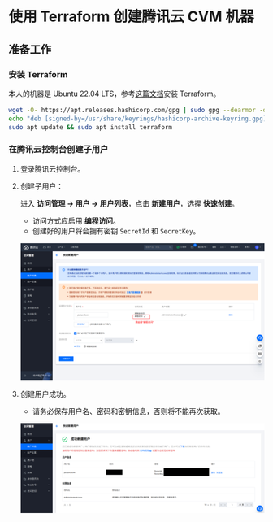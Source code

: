 # 使用 Terraform 创建腾讯云 CVM 机器

## 准备工作

### 安装 Terraform

本人的机器是 Ubuntu 22.04 LTS，参考[这篇文档](https://developer.hashicorp.com/terraform/install)安装 Terraform。

```bash
wget -O- https://apt.releases.hashicorp.com/gpg | sudo gpg --dearmor -o /usr/share/keyrings/hashicorp-archive-keyring.gpg
echo "deb [signed-by=/usr/share/keyrings/hashicorp-archive-keyring.gpg] https://apt.releases.hashicorp.com $(lsb_release -cs) main" | sudo tee /etc/apt/sources.list.d/hashicorp.list
sudo apt update && sudo apt install terraform
```

### 在腾讯云控制台创建子用户

1. 登录腾讯云控制台。
2. 创建子用户：

    进入 **访问管理 → 用户 → 用户列表**，点击 **新建用户**，选择 **快速创建**。

    * 访问方式应启用 **编程访问**。
    * 创建好的用户将会拥有密钥 `SecretId` 和 `SecretKey`。

    ![腾讯云-快速创建用户](../images/tencent-cloud-create-user.png)
3. 创建用户成功。

    * 请务必保存用户名、密码和密钥信息，否则将不能再次获取。

    ![腾讯云-创建用户成功](../images/tencent-cloud-create-user-success.png)